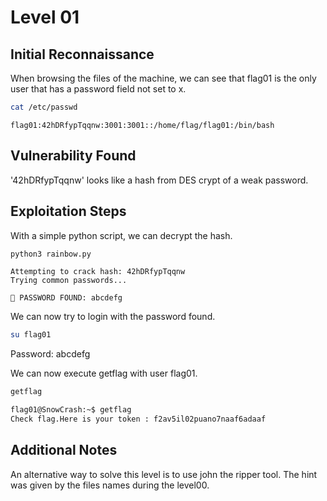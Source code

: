 # Level 01

## Initial Reconnaissance
When browsing the files of the machine, we can see that flag01 is the only user that has a password field not set to x.

```bash
cat /etc/passwd
```

```
flag01:42hDRfypTqqnw:3001:3001::/home/flag/flag01:/bin/bash
```

## Vulnerability Found
'42hDRfypTqqnw' looks like a hash from DES crypt of a weak password.

## Exploitation Steps
With a simple python script, we can decrypt the hash.

```bash
python3 rainbow.py
```

```
Attempting to crack hash: 42hDRfypTqqnw
Trying common passwords...

🎉 PASSWORD FOUND: abcdefg
```

We can now try to login with the password found.

```bash
su flag01
```

Password: abcdefg

We can now execute getflag with user flag01.

```bash
getflag
```

```bash
flag01@SnowCrash:~$ getflag
Check flag.Here is your token : f2av5il02puano7naaf6adaaf
```

## Additional Notes

An alternative way to solve this level is to use john the ripper tool. The hint was given by the files names during the level00.
